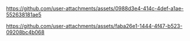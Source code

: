 

https://github.com/user-attachments/assets/0988d3e4-414c-4def-a1ae-552638181ae5



https://github.com/user-attachments/assets/faba26e1-1444-4f47-b523-09208bc4b068

